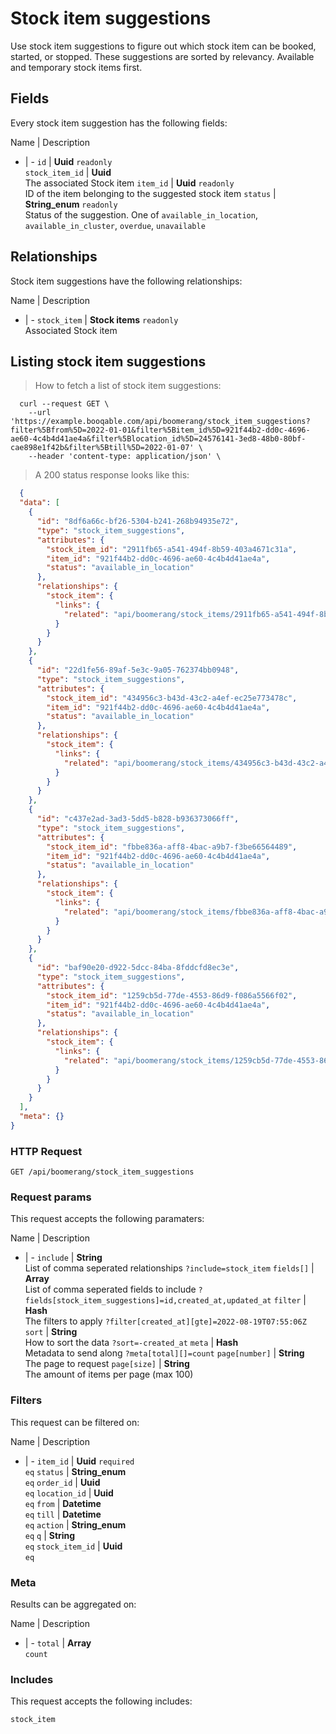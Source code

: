 # Stock item suggestions

Use stock item suggestions to figure out which stock item can be booked, started, or stopped. These suggestions are sorted by relevancy. Available and temporary stock items first.

## Fields
Every stock item suggestion has the following fields:

Name | Description
- | -
`id` | **Uuid** `readonly`<br>
`stock_item_id` | **Uuid**<br>The associated Stock item
`item_id` | **Uuid** `readonly`<br>ID of the item belonging to the suggested stock item
`status` | **String_enum** `readonly`<br>Status of the suggestion. One of `available_in_location`, `available_in_cluster`, `overdue`, `unavailable`


## Relationships
Stock item suggestions have the following relationships:

Name | Description
- | -
`stock_item` | **Stock items** `readonly`<br>Associated Stock item


## Listing stock item suggestions



> How to fetch a list of stock item suggestions:

```shell
  curl --request GET \
    --url 'https://example.booqable.com/api/boomerang/stock_item_suggestions?filter%5Bfrom%5D=2022-01-01&filter%5Bitem_id%5D=921f44b2-dd0c-4696-ae60-4c4b4d41ae4a&filter%5Blocation_id%5D=24576141-3ed8-48b0-80bf-cae898e1f42b&filter%5Btill%5D=2022-01-07' \
    --header 'content-type: application/json' \
```

> A 200 status response looks like this:

```json
  {
  "data": [
    {
      "id": "8df6a66c-bf26-5304-b241-268b94935e72",
      "type": "stock_item_suggestions",
      "attributes": {
        "stock_item_id": "2911fb65-a541-494f-8b59-403a4671c31a",
        "item_id": "921f44b2-dd0c-4696-ae60-4c4b4d41ae4a",
        "status": "available_in_location"
      },
      "relationships": {
        "stock_item": {
          "links": {
            "related": "api/boomerang/stock_items/2911fb65-a541-494f-8b59-403a4671c31a"
          }
        }
      }
    },
    {
      "id": "22d1fe56-89af-5e3c-9a05-762374bb0948",
      "type": "stock_item_suggestions",
      "attributes": {
        "stock_item_id": "434956c3-b43d-43c2-a4ef-ec25e773478c",
        "item_id": "921f44b2-dd0c-4696-ae60-4c4b4d41ae4a",
        "status": "available_in_location"
      },
      "relationships": {
        "stock_item": {
          "links": {
            "related": "api/boomerang/stock_items/434956c3-b43d-43c2-a4ef-ec25e773478c"
          }
        }
      }
    },
    {
      "id": "c437e2ad-3ad3-5dd5-b828-b936373066ff",
      "type": "stock_item_suggestions",
      "attributes": {
        "stock_item_id": "fbbe836a-aff8-4bac-a9b7-f3be66564489",
        "item_id": "921f44b2-dd0c-4696-ae60-4c4b4d41ae4a",
        "status": "available_in_location"
      },
      "relationships": {
        "stock_item": {
          "links": {
            "related": "api/boomerang/stock_items/fbbe836a-aff8-4bac-a9b7-f3be66564489"
          }
        }
      }
    },
    {
      "id": "baf90e20-d922-5dcc-84ba-8fddcfd8ec3e",
      "type": "stock_item_suggestions",
      "attributes": {
        "stock_item_id": "1259cb5d-77de-4553-86d9-f086a5566f02",
        "item_id": "921f44b2-dd0c-4696-ae60-4c4b4d41ae4a",
        "status": "available_in_location"
      },
      "relationships": {
        "stock_item": {
          "links": {
            "related": "api/boomerang/stock_items/1259cb5d-77de-4553-86d9-f086a5566f02"
          }
        }
      }
    }
  ],
  "meta": {}
}
```

### HTTP Request

`GET /api/boomerang/stock_item_suggestions`

### Request params

This request accepts the following paramaters:

Name | Description
- | -
`include` | **String**<br>List of comma seperated relationships `?include=stock_item`
`fields[]` | **Array**<br>List of comma seperated fields to include `?fields[stock_item_suggestions]=id,created_at,updated_at`
`filter` | **Hash**<br>The filters to apply `?filter[created_at][gte]=2022-08-19T07:55:06Z`
`sort` | **String**<br>How to sort the data `?sort=-created_at`
`meta` | **Hash**<br>Metadata to send along `?meta[total][]=count`
`page[number]` | **String**<br>The page to request
`page[size]` | **String**<br>The amount of items per page (max 100)


### Filters

This request can be filtered on:

Name | Description
- | -
`item_id` | **Uuid** `required`<br>`eq`
`status` | **String_enum**<br>`eq`
`order_id` | **Uuid**<br>`eq`
`location_id` | **Uuid**<br>`eq`
`from` | **Datetime**<br>`eq`
`till` | **Datetime**<br>`eq`
`action` | **String_enum**<br>`eq`
`q` | **String**<br>`eq`
`stock_item_id` | **Uuid**<br>`eq`


### Meta

Results can be aggregated on:

Name | Description
- | -
`total` | **Array**<br>`count`


### Includes

This request accepts the following includes:

`stock_item`





